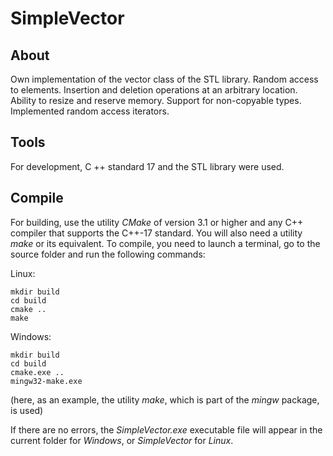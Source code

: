 # SimpleVector

## About

Own implementation of the vector class of the STL library. Random access to elements. Insertion and deletion operations at an arbitrary location. Ability to resize and reserve memory. Support for non-copyable types. Implemented random access iterators.


## Tools

For development, C ++ standard 17 and the STL library were used.


## Compile

For building, use the utility *CMake* of version 3.1 or higher and any C++ compiler that supports the C++-17 standard. You will also need a utility *make* or its equivalent. To compile, you need to launch a terminal, go to the source folder and run the following commands: 

Linux:

    mkdir build
    cd build
    cmake ..
    make
    
Windows:

    mkdir build
    cd build
    cmake.exe ..
    mingw32-make.exe
(here, as an example, the utility *make*, which is part of the *mingw* package, is used)

If there are no errors, the *SimpleVector.exe* executable file will appear in the current folder for *Windows*, or *SimpleVector* for *Linux*. 
